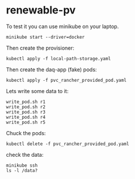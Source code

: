 # renewable-pv


To test it you can use minikube on your laptop.
```
minikube start --driver=docker
```

Then create the provisioner:
```
kubectl apply -f local-path-storage.yaml
```

Then create the daq-app (fake) pods:
```
kubectl apply -f pvc_rancher_provided_pod.yaml
```


Lets write some data to it:
```
write_pod.sh r1
write_pod.sh r2
write_pod.sh r3
write_pod.sh r4
write_pod.sh r5
```

Chuck the pods:
```
kubectl delete -f pvc_rancher_provided_pod.yaml
```

check the data:
```
minikube ssh
ls -l /data?
```




